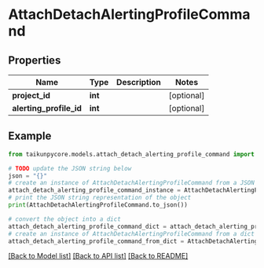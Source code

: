 # AttachDetachAlertingProfileCommand


## Properties

Name | Type | Description | Notes
------------ | ------------- | ------------- | -------------
**project_id** | **int** |  | [optional] 
**alerting_profile_id** | **int** |  | [optional] 

## Example

```python
from taikunpycore.models.attach_detach_alerting_profile_command import AttachDetachAlertingProfileCommand

# TODO update the JSON string below
json = "{}"
# create an instance of AttachDetachAlertingProfileCommand from a JSON string
attach_detach_alerting_profile_command_instance = AttachDetachAlertingProfileCommand.from_json(json)
# print the JSON string representation of the object
print(AttachDetachAlertingProfileCommand.to_json())

# convert the object into a dict
attach_detach_alerting_profile_command_dict = attach_detach_alerting_profile_command_instance.to_dict()
# create an instance of AttachDetachAlertingProfileCommand from a dict
attach_detach_alerting_profile_command_from_dict = AttachDetachAlertingProfileCommand.from_dict(attach_detach_alerting_profile_command_dict)
```
[[Back to Model list]](../README.md#documentation-for-models) [[Back to API list]](../README.md#documentation-for-api-endpoints) [[Back to README]](../README.md)


